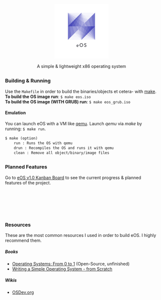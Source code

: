 <p align="center"><img src="logo.png" width="180px" height="auto"></p>
<p align="center">A simple & lightweight x86 operating system</p>

## 
### Building & Running
Use the `Makefile` in order to build the binaries/objects et cetera- with <a href="https://linux.die.net/man/1/make" target="_blank">make</a>.
<br>
**To build the OS image run**: `$ make eos.iso`
<br>
**To build the OS image (WITH GRUB) run**: `$ make eos_grub.iso`
#### Emulation
You can launch eOS with a VM like <a href="https://www.qemu.org/documentation/" target="_blank">qemu</a>. Launch *qemu* via *make* by running: `$ make run`.

	$ make (option)
		run : Runs the OS with qemu
		drun : Recompiles the OS and runs it with qemu
		clean : Remove all object/binary/image files
## 
### Planned Features
Go to [eOS v1.0 Kanban Board](https://github.com/E-Almqvist/eOS/projects/1) to see the current progress & planned features of the project.
## 
<br>
<br>
<br>
<br>

### Resources
These are the most common resources I used in order to build eOS. I highly recommend them.
##### Books
 - [Operating Systems: From 0 to 1](https://tuhdo.github.io/os01/) (Open-Source, unfinished)
 - [Writing a Simple Operating System - from Scratch](https://www.cs.bham.ac.uk/~exr/lectures/opsys/10_11/lectures/os-dev.pdf)
##### Wikis
 - [OSDev.org](https://wiki.osdev.org/Expanded_Main_Page)
